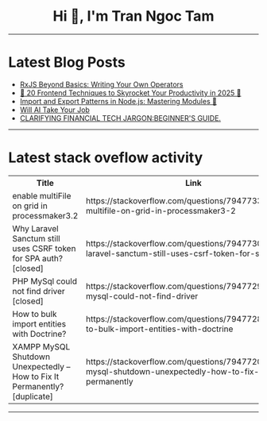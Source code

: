 <h1 align="center">Hi 👋, I'm Tran Ngoc Tam</h1>

---

# Latest Blog Posts 
<!-- BLOG-POST-LIST:START -->
- [RxJS Beyond Basics: Writing Your Own Operators](https://dev.to/artstesh/rxjs-beyond-basics-writing-your-own-operators-1h4b)
- [🚀 20 Frontend Techniques to Skyrocket Your Productivity in 2025 🚀](https://dev.to/er-raj-aryan/20-frontend-techniques-to-skyrocket-your-productivity-in-2023-30ei)
- [Import and Export Patterns in Node.js: Mastering Modules 🚀](https://dev.to/sovannaro/import-and-export-patterns-in-nodejs-mastering-modules-4lal)
- [Will AI Take Your Job](https://dev.to/abdelaziz_moustakim_45a4c/will-ai-take-your-job-1khb)
- [CLARIFYING FINANCIAL TECH JARGON:BEGINNER&#39;S GUIDE.](https://dev.to/kayode_david_0f763081697c/clarifying-financial-tech-jargonbeginners-guide-50pf)
<!-- BLOG-POST-LIST:END -->

---

# Latest stack oveflow activity
<table>
  <tr><th>Title</th><th>Link</th></tr>
  <!-- STACKOVERFLOW:START --><tr><td>enable multiFile on grid in processmaker3.2</td><td>https://stackoverflow.com/questions/79477336/enable-multifile-on-grid-in-processmaker3-2</td></tr><tr><td>Why Laravel Sanctum still uses CSRF token for SPA auth? [closed]</td><td>https://stackoverflow.com/questions/79477302/why-laravel-sanctum-still-uses-csrf-token-for-spa-auth</td></tr><tr><td>PHP MySql could not find driver [closed]</td><td>https://stackoverflow.com/questions/79477290/php-mysql-could-not-find-driver</td></tr><tr><td>How to bulk import entities with Doctrine?</td><td>https://stackoverflow.com/questions/79477283/how-to-bulk-import-entities-with-doctrine</td></tr><tr><td>XAMPP MySQL Shutdown Unexpectedly – How to Fix It Permanently? [duplicate]</td><td>https://stackoverflow.com/questions/79477200/xampp-mysql-shutdown-unexpectedly-how-to-fix-it-permanently</td></tr><!-- STACKOVERFLOW:END -->
</table>

---


